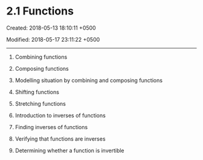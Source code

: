 # 2.1 Functions

Created: 2018-05-13 18:10:11 +0500

Modified: 2018-05-17 23:11:22 +0500

---

1.  Combining functions

2.  Composing functions

3.  Modelling situation by combining and composing functions

4.  Shifting functions

5.  Stretching functions

6.  Introduction to inverses of functions

7.  Finding inverses of functions

8.  Verifying that functions are inverses

9.  Determining whether a function is invertible
